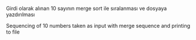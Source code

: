 Girdi olarak alınan 10 sayının merge sort ile sıralanması ve dosyaya yazdırılması

Sequencing of 10 numbers taken as input with merge sequence and printing to file

